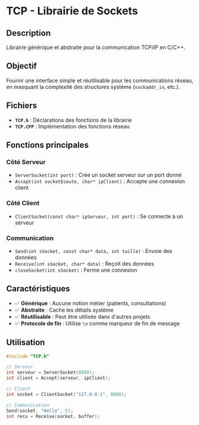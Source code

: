 # TCP - Librairie de Sockets

## Description
Librairie générique et abstraite pour la communication TCP/IP en C/C++.

## Objectif
Fournir une interface simple et réutilisable pour les communications réseau, en masquant la complexité des structures système (`sockaddr_in`, etc.).

## Fichiers
- **`TCP.h`** : Déclarations des fonctions de la librairie
- **`TCP.CPP`** : Implémentation des fonctions réseau

## Fonctions principales

### Côté Serveur
- `ServerSocket(int port)` : Crée un socket serveur sur un port donné
- `Accept(int socketEcoute, char* ipClient)` : Accepte une connexion client

### Côté Client  
- `ClientSocket(const char* ipServeur, int port)` : Se connecte à un serveur

### Communication
- `Send(int sSocket, const char* data, int taille)` : Envoie des données
- `Receive(int sSocket, char* data)` : Reçoit des données
- `closeSocket(int sSocket)` : Ferme une connexion

## Caractéristiques
- ✅ **Générique** : Aucune notion métier (patients, consultations)
- ✅ **Abstraite** : Cache les détails système
- ✅ **Réutilisable** : Peut être utilisée dans d'autres projets
- ✅ **Protocole de fin** : Utilise `\n` comme marqueur de fin de message

## Utilisation
```cpp
#include "TCP.h"

// Serveur
int serveur = ServerSocket(8080);
int client = Accept(serveur, ipClient);

// Client  
int socket = ClientSocket("127.0.0.1", 8080);

// Communication
Send(socket, "Hello", 5);
int recu = Receive(socket, buffer);
```